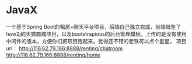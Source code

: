 # JavaX
一个基于Spring Boot的租房+聊天平台项目，后端自己独立完成，前端借鉴了how2j的天猫商城项目，以及bootstrapious的后台管理模板。上传的是没有使用中间件的版本，方便你们把项目跑起来。觉得还不错的老铁可以点个星星。
项目url：
http://116.62.79.166:8888/renting/chatroom
http://116.62.79.166:8888/renting/home
